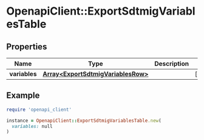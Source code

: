 # OpenapiClient::ExportSdtmigVariablesTable

## Properties

| Name | Type | Description | Notes |
| ---- | ---- | ----------- | ----- |
| **variables** | [**Array&lt;ExportSdtmigVariablesRow&gt;**](ExportSdtmigVariablesRow.md) |  | [optional] |

## Example

```ruby
require 'openapi_client'

instance = OpenapiClient::ExportSdtmigVariablesTable.new(
  variables: null
)
```


